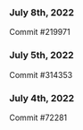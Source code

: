 ### July 8th, 2022

Commit #219971

### July 5th, 2022

Commit #314353


### July 4th, 2022

Commit #72281
